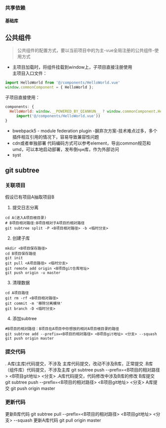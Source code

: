 ### 共享依赖
#### 基础库
## 公共组件
>公共组件的配置方式，要以当前项目中的为主-vue全局注册的公共组件-使用方式
* 主项目加载时，将组件挂载到window上，子项目直接注册使用  
主项目入口文件：  
```js
import HelloWorld from '@/components/HelloWorld.vue'
window.commonComponent = { HelloWorld };
```

子项目直接使用：  
```js
components: { 
  HelloWorld: window.__POWERED_BY_QIANKUN__ ? window.commonComponent.HelloWorld :
     import('@/components/HelloWorld.vue'))
}
```
* bwebpack5 - module federation plugin -摒弃次方案-技术难点过多，多个插件相互引用的情况下，容易导致兼容性问题
* cdn或者单独部署
代码编码方式可以参考element，导出common规范和umd，可以本地启动部署，发布倒`npm`库，作为外部访问
* syst

## git subtree
### 关联项目
假设已有项目A抽取项目B
1. 提交日志分离  
```shell
cd A(进入A项目根目录)
# B项目相对路径:B项目相对于A项目的相对路径  
git subtree split -P <B项目相对路径> -b <临时分支>
```
2. 创建子库
```shell
mkdir <B项目保存路径>
cd B项目保存路径
git init 
git pull <A项目路径> <临时分支>
git remote add origin <B项目git仓库地址>
git push origin -u master
```
3. 清理数据
```shell
cd A项目路径
git rm -rf <B项目相对路径>
git commit -m '移除分离模块'
git branch -D <临时分支>
```

4. 添加subtree 
```shell
#B项目的相对路径：B项目在A项目中你想放的相对A项目根目录的路径
git subtree add --prefix=<B项目的相对路径> <B项目git地址> <分支> --squash
git push origin master
```


### 提交代码    
. A库(主库)代码提交，不涉及
主库代码提交，改动不涉及B库，正常提交
.B库（组件库）代码提交，不涉及主库
git subtree push --prefix=<B项目的相对路径> <B项目git地址> <分支>
.A库代码提交，代码修改中涉及B库的修改
B库提交
git subtree push --prefix=<B项目的相对路径> <B项目git地址> <分支>
A库提交
git push origin master 
### 更新代码
更新B库代码
git subtree pull --prefix=<B项目的相对路径> <B项目git地址> <分支> --squash
更新A库代码
git pull origin master 